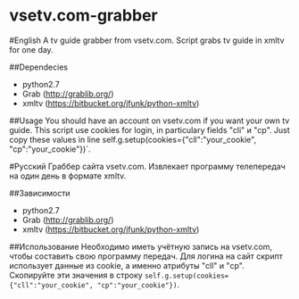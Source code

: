 vsetv.com-grabber
=================

#English
A tv guide grabber from vsetv.com. Script grabs tv guide in xmltv for one day.

##Dependecies
* python2.7
* Grab (http://grablib.org/)
* xmltv (https://bitbucket.org/jfunk/python-xmltv)

##Usage
You should have an account on vsetv.com if you want your own tv guide.
This script use cookies for login, in particulary fields "cli" и "cp".
Just copy these values in line self.g.setup(cookies={"cll":"your_cookie", "cp":"your_cookie"})`.

#Русский
Граббер сайта vsetv.com. Извлекает программу телепередач на один день в формате xmltv.

##Зависимости
* python2.7
* Grab (http://grablib.org/)
* xmltv (https://bitbucket.org/jfunk/python-xmltv)

##Использование
Необходимо иметь учётную запись на vsetv.com, чтобы составить свою программу передач.
Для логина на сайт скрипт использует данные из cookie, а именно атрибуты "cll" и "cp".
Скопируйте эти значения в строку `self.g.setup(cookies={"cll":"your_cookie", "cp":"your_cookie"})`.